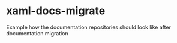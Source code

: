 # xaml-docs-migrate
Example how the documentation repositories should look like after documentation migration
